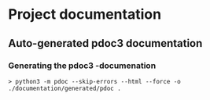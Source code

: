# Project documentation

## Auto-generated pdoc3 documentation

### Generating the pdoc3 -documenation 
```
> python3 -m pdoc --skip-errors --html --force -o ./documentation/generated/pdoc .
```